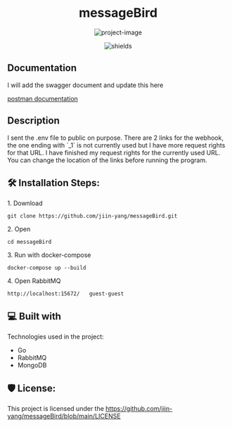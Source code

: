 <h1 align="center" id="title">messageBird</h1>

<p align="center"><img src="https://socialify.git.ci/jiin-yang/messageBird/image?font=Rokkitt&amp;language=1&amp;name=1&amp;pattern=Signal&amp;theme=Dark" alt="project-image"></p>

<p align="center"><img src="https://goreportcard.com/badge/github.com/jiin-yang/messageBird" alt="shields"></p>

<h2> Documentation </h2>

I will add the swagger document and update this here

[postman documentation](https://documenter.getpostman.com/view/10839414/2sAYQcEA5u)

<h2> Description </h2>
I sent the .env file to public on purpose. There are 2 links for the webhook, the one ending with `_1` is not currently used but I have more request rights for that URL. I have finished my request rights for the currently used URL. You can change the location of the links before running the program.


<h2>🛠️ Installation Steps:</h2>

<p>1. Download</p>

```
git clone https://github.com/jiin-yang/messageBird.git
```

<p>2. Open</p>

```
cd messageBird
```

<p>3. Run with docker-compose</p>

```
docker-compose up --build
```

<p>4. Open RabbitMQ</p>

```
http://localhost:15672/   guest-guest
```



<h2>💻 Built with</h2>

Technologies used in the project:

*   Go
*   RabbitMQ
*   MongoDB

<h2>🛡️ License:</h2>

This project is licensed under the https://github.com/jiin-yang/messageBird/blob/main/LICENSE
